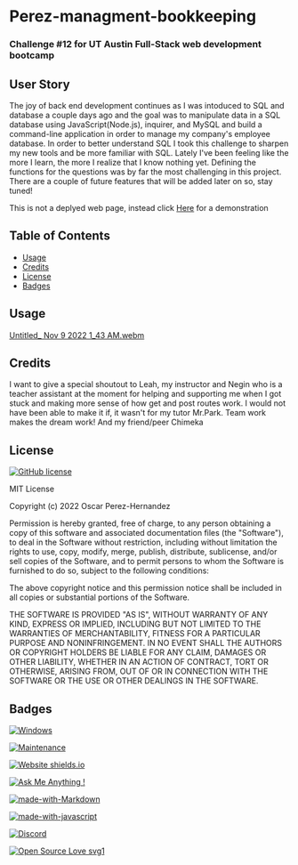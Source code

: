 # Perez-managment-bookkeeping
### Challenge #12 for UT Austin Full-Stack web development bootcamp

## User Story

The joy of back end development continues as I was intoduced to SQL and database a couple days ago and the goal was to manipulate data in a SQL database using JavaScript(Node.js), inquirer, and MySQL and build a command-line application in order to manage my company's employee database. In order to better understand SQL I took this challenge to sharpen my new tools and be more familiar with SQL. Lately I've been feeling like the more I learn, the more I realize that I know nothing yet. Defining the functions for the questions was by far the most challenging in this project. There are a couple of future features that will be added later on so, stay tuned!

This is not a deplyed web page, instead click [Here]([label](../../../../../../../C:/Users/Oscar%20PH/Downloads/Untitled_%20Nov%209%202022%201_43%20AM.webm)) for a demonstration


## Table of Contents

- [Usage](#usage)
- [Credits](#credits)
- [License](#license)
- [Badges](#badges)

## Usage

[Untitled_ Nov 9 2022 1_43 AM.webm](https://user-images.githubusercontent.com/112797175/200775295-627f8f25-7621-4e94-8c8f-a2d4fcd42e09.webm)


## Credits

I want to give a special shoutout to Leah, my instructor and Negin who is a teacher assistant at the moment for helping and supporting me when I got stuck and making more sense of how get and post routes work.
I would not have been able to make it if, it wasn't for my tutor Mr.Park. Team work makes the dream work!
And my friend/peer Chimeka 

## License

[![GitHub license](https://img.shields.io/github/license/Naereen/StrapDown.js.svg)](https://github.com/Naereen/StrapDown.js/blob/master/LICENSE)

MIT License

Copyright (c) 2022 Oscar Perez-Hernandez

Permission is hereby granted, free of charge, to any person obtaining a copy of this software and associated documentation files (the "Software"), to deal in the Software without restriction, including without limitation the rights to use, copy, modify, merge, publish, distribute, sublicense, and/or sell copies of the Software, and to permit persons to whom the Software is furnished to do so, subject to the following conditions:

The above copyright notice and this permission notice shall be included in all copies or substantial portions of the Software.

THE SOFTWARE IS PROVIDED "AS IS", WITHOUT WARRANTY OF ANY KIND, EXPRESS OR IMPLIED, INCLUDING BUT NOT LIMITED TO THE WARRANTIES OF MERCHANTABILITY, FITNESS FOR A PARTICULAR PURPOSE AND NONINFRINGEMENT. IN NO EVENT SHALL THE AUTHORS OR COPYRIGHT HOLDERS BE LIABLE FOR ANY CLAIM, DAMAGES OR OTHER LIABILITY, WHETHER IN AN ACTION OF CONTRACT, TORT OR OTHERWISE, ARISING FROM, OUT OF OR IN CONNECTION WITH THE SOFTWARE OR THE USE OR OTHER DEALINGS IN THE SOFTWARE.

## Badges
[![Windows](https://svgshare.com/i/ZhY.svg)](https://svgshare.com/i/ZhY.svg)

[![Maintenance](https://img.shields.io/badge/Maintained%3F-yes-green.svg)](https://GitHub.com/LilOTechGod/repos/Oscar-s-Restaurant-Note-Pad/)

[![Website shields.io](https://img.shields.io/website-up-down-green-red/http/shields.io.svg)](http://shields.io/)

[![Ask Me Anything !](https://img.shields.io/badge/Ask%20me-anything-1abc9c.svg)](https://GitHub.com/Naereen/ama)

[![made-with-Markdown](https://img.shields.io/badge/Made%20with-Markdown-1f425f.svg)](http://commonmark.org)

[![made-with-javascript](https://img.shields.io/badge/Made%20with-JavaScript-1f425f.svg)](https://www.javascript.com)

[![Discord](https://badgen.net/badge/icon/discord?icon=discord&label)]()

[![Open Source Love svg1](https://badges.frapsoft.com/os/v1/open-source.svg?v=103)](https://github.com/ellerbrock/open-source-badges/)
